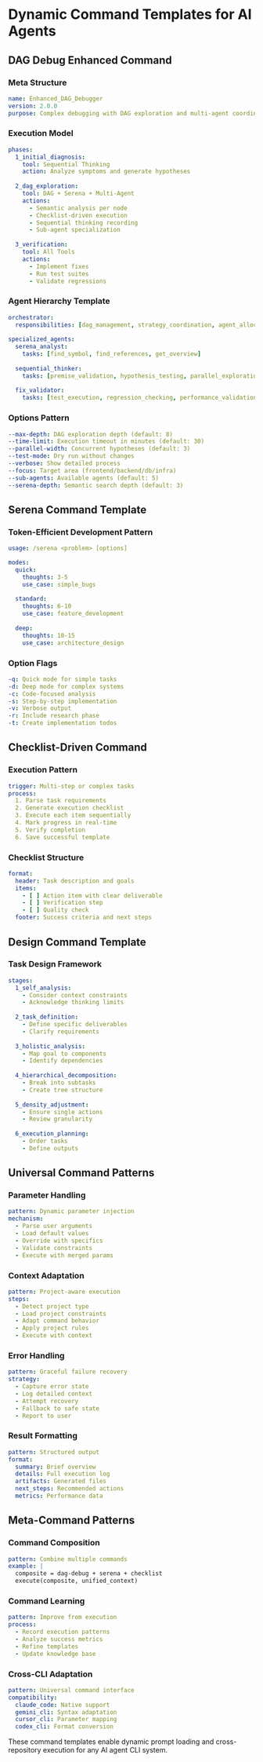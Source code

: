 # Dynamic Command Templates for AI Agents

## DAG Debug Enhanced Command

### Meta Structure
```yaml
name: Enhanced_DAG_Debugger
version: 2.0.0
purpose: Complex debugging with DAG exploration and multi-agent coordination
```

### Execution Model
```yaml
phases:
  1_initial_diagnosis:
    tool: Sequential Thinking
    action: Analyze symptoms and generate hypotheses
    
  2_dag_exploration:
    tool: DAG + Serena + Multi-Agent
    actions:
      - Semantic analysis per node
      - Checklist-driven execution
      - Sequential thinking recording
      - Sub-agent specialization
      
  3_verification:
    tool: All Tools
    actions:
      - Implement fixes
      - Run test suites
      - Validate regressions
```

### Agent Hierarchy Template
```yaml
orchestrator:
  responsibilities: [dag_management, strategy_coordination, agent_allocation]
  
specialized_agents:
  serena_analyst:
    tasks: [find_symbol, find_references, get_overview]
    
  sequential_thinker:
    tasks: [premise_validation, hypothesis_testing, parallel_exploration]
    
  fix_validator:
    tasks: [test_execution, regression_checking, performance_validation]
```

### Options Pattern
```yaml
--max-depth: DAG exploration depth (default: 8)
--time-limit: Execution timeout in minutes (default: 30)
--parallel-width: Concurrent hypotheses (default: 3)
--test-mode: Dry run without changes
--verbose: Show detailed process
--focus: Target area (frontend/backend/db/infra)
--sub-agents: Available agents (default: 5)
--serena-depth: Semantic search depth (default: 3)
```

## Serena Command Template

### Token-Efficient Development Pattern
```yaml
usage: /serena <problem> [options]

modes:
  quick: 
    thoughts: 3-5
    use_case: simple_bugs
    
  standard:
    thoughts: 6-10
    use_case: feature_development
    
  deep:
    thoughts: 10-15
    use_case: architecture_design
```

### Option Flags
```yaml
-q: Quick mode for simple tasks
-d: Deep mode for complex systems
-c: Code-focused analysis
-s: Step-by-step implementation
-v: Verbose output
-r: Include research phase
-t: Create implementation todos
```

## Checklist-Driven Command

### Execution Pattern
```yaml
trigger: Multi-step or complex tasks
process:
  1. Parse task requirements
  2. Generate execution checklist
  3. Execute each item sequentially
  4. Mark progress in real-time
  5. Verify completion
  6. Save successful template
```

### Checklist Structure
```yaml
format:
  header: Task description and goals
  items:
    - [ ] Action item with clear deliverable
    - [ ] Verification step
    - [ ] Quality check
  footer: Success criteria and next steps
```

## Design Command Template

### Task Design Framework
```yaml
stages:
  1_self_analysis:
    - Consider context constraints
    - Acknowledge thinking limits
    
  2_task_definition:
    - Define specific deliverables
    - Clarify requirements
    
  3_holistic_analysis:
    - Map goal to components
    - Identify dependencies
    
  4_hierarchical_decomposition:
    - Break into subtasks
    - Create tree structure
    
  5_density_adjustment:
    - Ensure single actions
    - Review granularity
    
  6_execution_planning:
    - Order tasks
    - Define outputs
```

## Universal Command Patterns

### Parameter Handling
```yaml
pattern: Dynamic parameter injection
mechanism:
  - Parse user arguments
  - Load default values
  - Override with specifics
  - Validate constraints
  - Execute with merged params
```

### Context Adaptation
```yaml
pattern: Project-aware execution
steps:
  - Detect project type
  - Load project constraints
  - Adapt command behavior
  - Apply project rules
  - Execute with context
```

### Error Handling
```yaml
pattern: Graceful failure recovery
strategy:
  - Capture error state
  - Log detailed context
  - Attempt recovery
  - Fallback to safe state
  - Report to user
```

### Result Formatting
```yaml
pattern: Structured output
format:
  summary: Brief overview
  details: Full execution log
  artifacts: Generated files
  next_steps: Recommended actions
  metrics: Performance data
```

## Meta-Command Patterns

### Command Composition
```yaml
pattern: Combine multiple commands
example: |
  composite = dag-debug + serena + checklist
  execute(composite, unified_context)
```

### Command Learning
```yaml
pattern: Improve from execution
process:
  - Record execution patterns
  - Analyze success metrics
  - Refine templates
  - Update knowledge base
```

### Cross-CLI Adaptation
```yaml
pattern: Universal command interface
compatibility:
  claude_code: Native support
  gemini_cli: Syntax adaptation
  cursor_cli: Parameter mapping
  codex_cli: Format conversion
```

These command templates enable dynamic prompt loading and cross-repository execution for any AI agent CLI system.